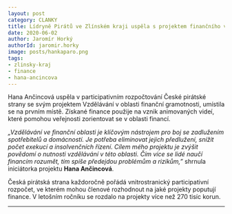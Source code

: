 ```yaml
---
layout: post
category: CLANKY
title: Lídryně Pirátů ve Zlínském kraji uspěla s projektem finančního vzdělávání. Bude lidi učit rozumět penězům
date: 2020-06-02
author: Jaromír Horký
authorId: jaromir.horky
image: posts/hankaparo.png
tags: 
- zlinsky-kraj 
- finance 
- hana-ancincova
---
```


Hana Ančincová uspěla v participativním rozpočtování České pirátské strany se svým projektem Vzdělávání v oblasti finanční gramotnosti, umístila se na prvním místě. Získané finance použije na vznik animovaných videí, které pomohou veřejnosti zorientovat se v oblasti financí.

*„Vzdělávání ve finanční oblasti je klíčovým nástrojem pro boj se zadlužením spotřebitelů a domácností. Je potřeba eliminovat jejich předlužení, snížit počet exekucí a insolvenčních řízení. Cílem mého projektu je zvýšit povědomí o nutnosti vzdělávání v této oblasti. Čím více se lidé naučí financím rozumět, tím spíše předejdou problémům a rizikům,”* shrnula iniciátorka projektu **Hana Ančincová**.

Česká pirátská strana každoročně pořádá vnitrostranický participativní rozpočet, ve kterém mohou členové rozhodnout na jaké projekty poputují finance. V letošním ročníku se rozdalo na projekty více než 270 tisíc korun.

---
